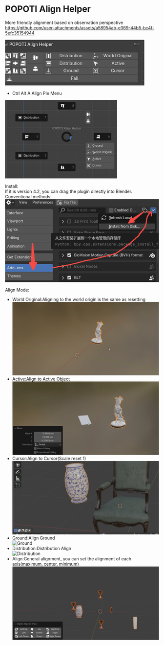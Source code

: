 # POPOTI Align Helper

More friendly alignment based on observation perspective<br>
https://github.com/user-attachments/assets/a58954ab-e369-44b5-bc4f-5efc35154944

![Preview](readme/preview.png)

- Ctrl Alt A Align Pie Menu

<img alt="img.png" height="256" src="readme/pie_menu_align.png" />

Install:  
If it is version 4.2, you can drag the plugin directly into Blender.
Conventional methods:
![Install](readme/install.jpg)

Align Mode:<br>

- World Original:Aligning to the world origin is the same as resetting <br>
  ![World Original](readme/align_world_original.gif)
- Active:Align to Active Object<br>
  ![Active](readme/align_active.gif)
- Cursor:Align to Cursor(Scale reset 1)<br>
  ![Cursor](readme/align_cursor.gif)
- Ground:Align Ground<br>
  ![Ground](readme/align_ground.gif)
- Distribution:Distribution Align<br>
  ![Distribution](readme/align_distribution.gif)
- Align:General alignment, you can set the alignment of each axis(maximum, center, minimum)<br>
  ![Align](readme/align_align.gif )

